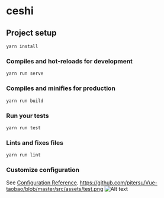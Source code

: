 # ceshi

## Project setup
```
yarn install
```

### Compiles and hot-reloads for development
```
yarn run serve
```

### Compiles and minifies for production
```
yarn run build
```

### Run your tests
```
yarn run test
```

### Lints and fixes files
```
yarn run lint
```

### Customize configuration
See [Configuration Reference](https://cli.vuejs.org/config/).
https://github.com/pitersu/Vue-taobao/blob/master/src/assets/test.png
![Alt text](/pitersu/Vue-taobao/blob/master/src/assets/test.png)
